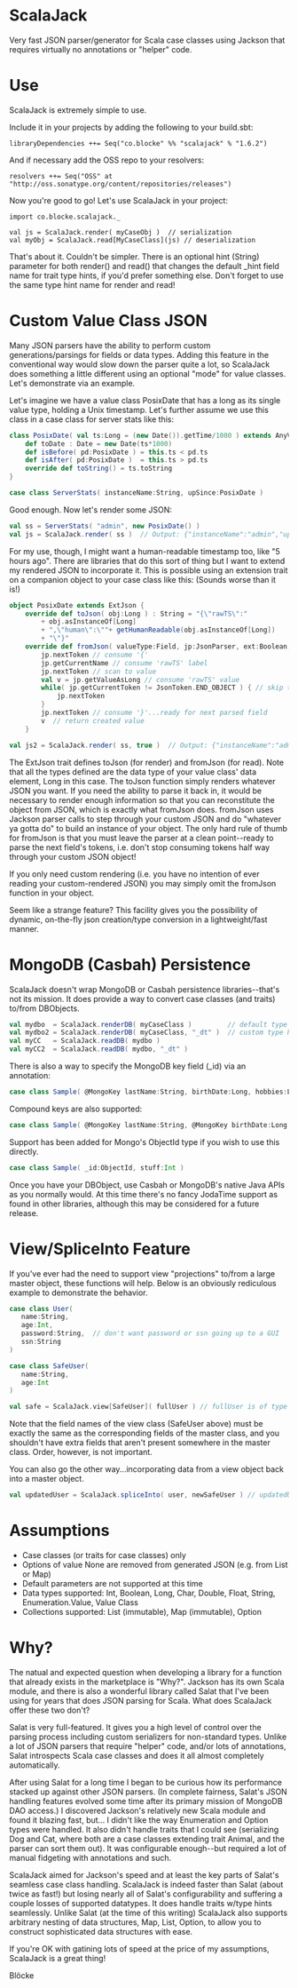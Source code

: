 # ScalaJack

Very fast JSON parser/generator for Scala case classes using Jackson that requires virtually no annotations
or "helper" code.

# Use

ScalaJack is extremely simple to use.

Include it in your projects by adding the following to your build.sbt:

	libraryDependencies ++= Seq("co.blocke" %% "scalajack" % "1.6.2")

And if necessary add the OSS repo to your resolvers:

	resolvers ++= Seq("OSS" at "http://oss.sonatype.org/content/repositories/releases")

Now you're good to go!  Let's use ScalaJack in your project:

	import co.blocke.scalajack._

	val js = ScalaJack.render( myCaseObj )  // serialization
	val myObj = ScalaJack.read[MyCaseClass](js) // deserialization

That's about it.  Couldn't be simpler.  There is an optional hint (String) parameter for both render() and read()
that changes the default \_hint field name for trait type hints, if you'd prefer something else.  Don't forget
to use the same type hint name for render and read!

# Custom Value Class JSON

Many JSON parsers have the ability to perform custom generations/parsings for fields or data types.  Adding 
this feature in the conventional way would slow down the parser quite a lot, so ScalaJack does something a little
different using an optional "mode" for value classes.  Let's demonstrate via an example.

Let's imagine we have a value class PosixDate that has a long as its single value type, holding a Unix timestamp.
Let's further assume we use this class in a case class for server stats like this:

```scala
class PosixDate( val ts:Long = (new Date()).getTime/1000 ) extends AnyVal {
	def toDate : Date = new Date(ts*1000)
	def isBefore( pd:PosixDate ) = this.ts < pd.ts
	def isAfter( pd:PosixDate )  = this.ts > pd.ts
	override def toString() = ts.toString
}

case class ServerStats( instanceName:String, upSince:PosixDate )
```
Good enough.  Now let's render some JSON:

```scala
val ss = ServerStats( "admin", new PosixDate() )
val js = ScalaJack.render( ss )  // Output: {"instanceName":"admin","upSince":1383317215}
```

For my use, though, I might want a human-readable timestamp too, like "5 hours ago". There are libraries that do
this sort of thing but I want to extend my rendered JSON to incorporate it.  This is possible using an extension
trait on a companion object to your case class like this:  (Sounds worse than it is!)

```scala
object PosixDate extends ExtJson {
	override def toJson( obj:Long ) : String = "{\"rawTS\":" 
		+ obj.asInstanceOf[Long]
		+ ",\"human\":\""+ getHumanReadable(obj.asInstanceOf[Long]) 
		+ "\"}"
	override def fromJson( valueType:Field, jp:JsonParser, ext:Boolean, hint:String ) : Any = {
		jp.nextToken // consume '{'
		jp.getCurrentName // consume 'rawTS' label
		jp.nextToken // scan to value
		val v = jp.getValueAsLong // consume 'rawTS' value
		while( jp.getCurrentToken != JsonToken.END_OBJECT ) { // skip the rest
			jp.nextToken
		}
		jp.nextToken // consume '}'...ready for next parsed field
		v  // return created value
	}

val js2 = ScalaJack.render( ss, true )  // Output: {"instanceName":"admin","upSince":{"rawTS":1383317215,"human":"5 hours ago"}}
```

The ExtJson trait defines toJson (for render) and fromJson (for read).  Note that all the types defined are the
data type of your value class' data element, Long in this case.  The toJson function simply renders whatever JSON you want.
If you need the ability to parse it back in, it would be necessary to render enough information so that you can 
reconstitute the object from JSON, which is exactly what fromJson does.  fromJson uses Jackson parser calls to step
through your custom JSON and do "whatever ya gotta do" to build an instance of your object.  The only hard rule of thumb
for fromJson is that you must leave the parser at a clean point--ready to parse the next field's tokens, i.e. don't stop
consuming tokens half way through your custom JSON object!

If you only need custom rendering (i.e. you have no intention of ever reading your custom-rendered JSON) you may simply
omit the fromJson function in your object.

Seem like a strange feature?  This facility gives you the possibility of dynamic, on-the-fly json creation/type conversion
in a lightweight/fast manner.

# MongoDB (Casbah) Persistence

ScalaJack doesn't wrap MongoDB or Casbah persistence libraries--that's not its mission.  It does provide a way to convert case classes (and traits)
to/from DBObjects.

```scala
val mydbo  = ScalaJack.renderDB( myCaseClass )         // default type hint for traits
val mydbo2 = ScalaJack.renderDB( myCaseClass, "_dt" )  // custom type hint for traits
val myCC   = ScalaJack.readDB( mydbo ) 
val myCC2  = ScalaJack.readDB( mydbo, "_dt" ) 
```

There is also a way to specify the MongoDB key field (_id) via an annotation:

```scala
case class Sample( @MongoKey lastName:String, birthDate:Long, hobbies:List[String] )
```

Compound keys are also supported:

```scala
case class Sample( @MongoKey lastName:String, @MongoKey birthDate:Long, hobbies:List[String] )
```

Support has been added for Mongo's ObjectId type if you wish to use this directly.

```scala
case class Sample( _id:ObjectId, stuff:Int )
```

Once you have your DBObject, use Casbah or MongoDB's native Java APIs as you normally would.  At this time there's no fancy
JodaTime support as found in other libraries, although this may be considered for a future release.

# View/SpliceInto Feature

If you've ever had the need to support view "projections" to/from a large master object, these
functions will help.  Below is an obviously rediculous example to demonstrate the behavior.

```scala
case class User(
   name:String,
   age:Int,
   password:String,  // don't want password or ssn going up to a GUI
   ssn:String
)

case class SafeUser(
   name:String,
   age:Int
)

val safe = ScalaJack.view[SafeUser]( fullUser ) // fullUser is of type User, safe will be SafeUser
```

Note that the field names of the view class (SafeUser above) must be exactly the same as the
corresponding fields of the master class, and you shouldn't have extra fields that aren't
present somewhere in the master class.  Order, however, is not important.

You can also go the other way...incorporating data from a view object back into a master object.

```scala
val updatedUser = ScalaJack.spliceInto( user, newSafeUser ) // updatedUser will be of type User
```

# Assumptions

- Case classes (or traits for case classes) only
- Options of value None are removed from generated JSON (e.g. from List or Map)
- Default parameters are not supported at this time
- Data types supported: Int, Boolean, Long, Char, Double, Float, String, Enumeration.Value, Value Class
- Collections supported: List (immutable), Map (immutable), Option

# Why?

The natual and expected question when developing a library for a function that already exists in the marketplace 
is "Why?".  Jackson has its own Scala module, and there is also a wonderful library called Salat that I've been 
using for years that does JSON parsing for Scala.  What does ScalaJack offer these two don't?

Salat is very full-featured.  It gives you a high level of control over the parsing process including
custom serializers for non-standard types.  Unlike a lot of JSON parsers that require "helper" code, and/or lots
of annotations, Salat introspects Scala case classes and does it all almost completely automatically.

After using Salat for a long time I began to be curious how its performance stacked up against other JSON 
parsers.  (In complete fairness, Salat's JSON handling features evolved some time after its primary mission of 
MongoDB DAO access.)  I discovered Jackson's relatively new Scala module and found it blazing fast, but...  I 
didn't like the way Enumeration and Option types were handled.  It also didn't handle traits that I could see 
(serializing Dog and Cat, where both are a case classes extending trait Animal, and the parser can sort them out).
It was configurable enough--but required a lot of manual fidgeting with annotations and such.  

ScalaJack aimed for Jackson's speed and at least the key parts of Salat's seamless case class handling.  ScalaJack 
is indeed faster than Salat (about twice as fast!) but losing nearly all of Salat's configurability and suffering 
a couple losses of supported datatypes.  It does handle traits w/type hints seamlessly.  Unlike Salat (at the time 
of this writing) ScalaJack also supports arbitrary nesting of data structures, Map, List, Option, to allow you to 
construct sophisticated data structures with ease.

If you're OK with gatining lots of speed at the price of my assumptions, ScalaJack is a great thing!

Blöcke
